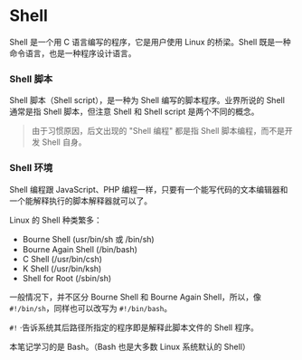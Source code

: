 # Shell

Shell 是一个用 C 语言编写的程序，它是用户使用 Linux 的桥梁。Shell 既是一种命令语言，也是一种程序设计语言。

### Shell  脚本

Shell 脚本（Shell script），是一种为 Shell 编写的脚本程序。业界所说的 Shell 通常是指 Shell 脚本，但注意 Shell 和 Shell script 是两个不同的概念。

> 由于习惯原因，后文出现的 "Shell 编程" 都是指 Shell 脚本编程，而不是开发 Shell 自身。

### Shell 环境

Shell 编程跟 JavaScript、PHP 编程一样，只要有一个能写代码的文本编辑器和一个能解释执行的脚本解释器就可以了。

Linux 的 Shell 种类繁多：

- Bourne Shell (usr/bin/sh 或 /bin/sh)
- Bourne Again Shell (/bin/bash)
- C Shell (/usr/bin/csh)
- K Shell (/usr/bin/ksh)
- Shell for Root (/sbin/sh)

一般情况下，并不区分 Bourne Shell 和 Bourne Again Shell，所以，像 `#!/bin/sh`，同样也可以改写为 `#!/bin/bash`。

`#!` ·告诉系统其后路径所指定的程序即是解释此脚本文件的 Shell 程序。

本笔记学习的是 Bash。（Bash 也是大多数 Linux 系统默认的 Shell）
